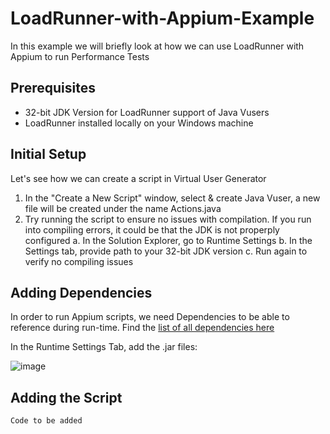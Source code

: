 # LoadRunner-with-Appium-Example

In this example we will briefly look at how we can use LoadRunner with Appium to run Performance Tests

## Prerequisites

- 32-bit JDK Version for LoadRunner support of Java Vusers
- LoadRunner installed locally on your Windows machine

## Initial Setup

Let's see how we can create a script in Virtual User Generator

1. In the "Create a New Script" window, select & create Java Vuser, a new file will be created under the name Actions.java
2. Try running the script to ensure no issues with compilation. If you run into compiling errors, it could be that the JDK is not properply configured
  a. In the Solution Explorer, go to Runtime Settings
  b. In the Settings tab, provide path to your 32-bit JDK version
  c. Run again to verify no compiling issues
  
## Adding Dependencies

In order to run Appium scripts, we need Dependencies to be able to reference during run-time. Find the [list of all dependencies here]([https://www.google.com](https://loadrunnerdependencies.s3.us-east-2.amazonaws.com/loadrunner_dependencies.zip))

In the Runtime Settings Tab, add the .jar files:

![image](https://user-images.githubusercontent.com/71343050/184656181-d13f401f-639d-4590-a0e6-14d7e0e07669.png)

## Adding the Script

```
Code to be added
```
